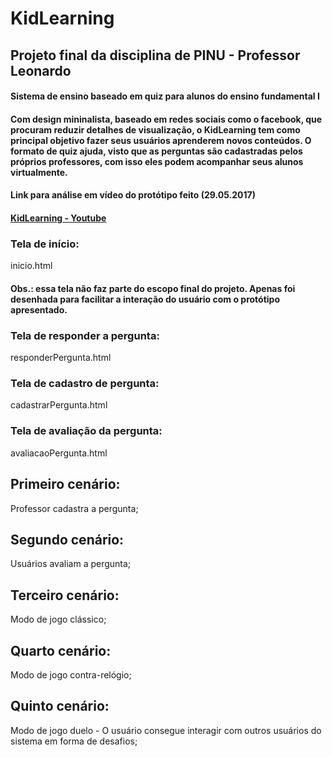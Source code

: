 # KidLearning
## Projeto final da disciplina de PINU - Professor Leonardo
#### Sistema de ensino baseado em quiz para alunos do ensino fundamental I
#### Com design mininalista, baseado em redes sociais como o facebook, que procuram reduzir detalhes de visualização, o KidLearning tem como principal objetivo fazer seus usuários aprenderem novos conteúdos. O formato de quiz ajuda, visto que as perguntas são cadastradas pelos próprios professores, com isso eles podem acompanhar seus alunos virtualmente.
#### Link para análise em vídeo do protótipo feito (29.05.2017)
#### [KidLearning - Youtube](https://youtu.be/UrrDi7vtcyE)

### Tela de início: 
  inicio.html
  #### Obs.: essa tela não faz parte do escopo final do projeto. Apenas foi desenhada para facilitar a interação do usuário com o protótipo apresentado. 
### Tela de responder a pergunta:
  responderPergunta.html
### Tela de cadastro de pergunta:
  cadastrarPergunta.html
### Tela de avaliação da pergunta:
  avaliacaoPergunta.html
  
## Primeiro cenário:
Professor cadastra a pergunta;

## Segundo cenário:
Usuários avaliam a pergunta;

## Terceiro cenário:
Modo de jogo clássico;

## Quarto cenário:
Modo de jogo contra-relógio;

## Quinto cenário:
Modo de jogo duelo - O usuário consegue interagir com outros usuários do sistema em forma de desafios;
